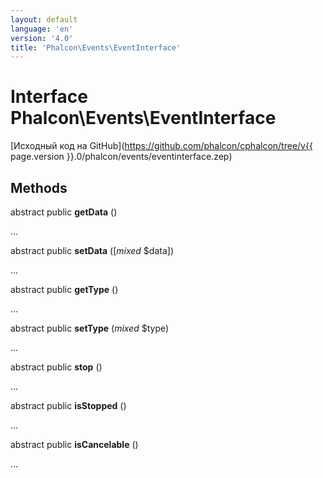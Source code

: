 ```yaml
---
layout: default
language: 'en'
version: '4.0'
title: 'Phalcon\Events\EventInterface'
---
```


# Interface **Phalcon\Events\EventInterface**

[Исходный код на GitHub](https://github.com/phalcon/cphalcon/tree/v{{ page.version }}.0/phalcon/events/eventinterface.zep)

## Methods

abstract public **getData** ()

...

abstract public **setData** ([*mixed* $data])

...

abstract public **getType** ()

...

abstract public **setType** (*mixed* $type)

...

abstract public **stop** ()

...

abstract public **isStopped** ()

...

abstract public **isCancelable** ()

...